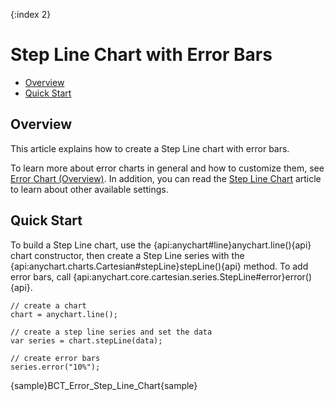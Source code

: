 {:index 2}
# Step Line Chart with Error Bars

* [Overview](#overview)
* [Quick Start](#quick_start)

## Overview

This article explains how to create a Step Line chart with error bars.

To learn more about error charts in general and how to customize them, see [Error Chart (Overview)](Overview). In addition, you can read the [Step Line Chart](../Step_Line_Chart) article to learn about other available settings.

## Quick Start

To build a Step Line chart, use the {api:anychart#line}anychart.line(){api} chart constructor, then create a Step Line series with the {api:anychart.charts.Cartesian#stepLine}stepLine(){api} method. To add error bars, call {api:anychart.core.cartesian.series.StepLine#error}error(){api}.

```
// create a chart
chart = anychart.line();

// create a step line series and set the data
var series = chart.stepLine(data);

// create error bars
series.error("10%");
```

{sample}BCT\_Error\_Step\_Line\_Chart{sample}
